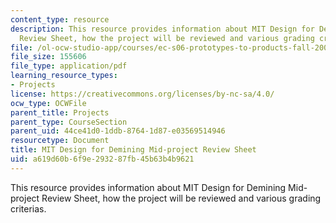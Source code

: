 ```yaml
---
content_type: resource
description: This resource provides information about MIT Design for Demining Mid-project
  Review Sheet, how the project will be reviewed and various grading criterias.
file: /ol-ocw-studio-app/courses/ec-s06-prototypes-to-products-fall-2005/a619d60b6f9e293287fb45b63b4b9621_MITEC_S06F05_m1_review.pdf
file_size: 155606
file_type: application/pdf
learning_resource_types:
- Projects
license: https://creativecommons.org/licenses/by-nc-sa/4.0/
ocw_type: OCWFile
parent_title: Projects
parent_type: CourseSection
parent_uid: 44ce41d0-1ddb-8764-1d87-e03569514946
resourcetype: Document
title: MIT Design for Demining Mid-project Review Sheet
uid: a619d60b-6f9e-2932-87fb-45b63b4b9621
---
```

This resource provides information about MIT Design for Demining Mid-project Review Sheet, how the project will be reviewed and various grading criterias.